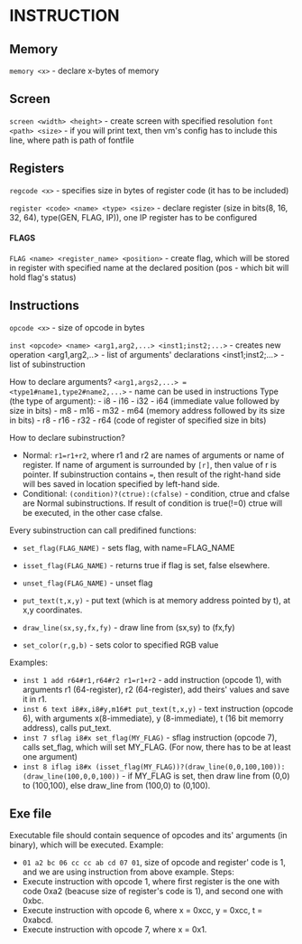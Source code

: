 # INSTRUCTION


## Memory

`memory <x>` - declare x-bytes of memory


## Screen

`screen <width> <height>` - create screen with specified resolution
`font <path> <size>` - if you will print text, then vm's config has to include this line, where path is path of fontfile


## Registers

`regcode <x>` - specifies size in bytes of register code (it has to be included)

`register <code> <name> <type> <size>` - declare register (size in bits(8, 16, 32, 64), type(GEN, FLAG, IP)), one IP register has to be configured

#### FLAGS

`FLAG <name> <register_name> <position>` - create flag, which will be stored in register with specified name at the declared position (pos - which bit will hold flag's status)


## Instructions

`opcode <x>` - size of opcode in bytes

`inst <opcode> <name> <arg1,arg2,...> <inst1;inst2;...>` - creates new operation
<arg1,arg2,..> - list of arguments' declarations
<inst1;inst2;...> - list of subinstruction

How to declare arguments?
`<arg1,args2,...> = <type1#name1,type2#name2,...>` - name can be used in instructions
Type (the type of argument):
	- i8
	- i16
	- i32
	- i64 (immediate value followed by size in bits)
	- m8
	- m16
	- m32
	- m64 (memory address followed by its size in bits)
	- r8
	- r16
	- r32
	- r64 (code of register of specified size in bits)

How to declare subinstruction?
- Normal:
	`r1=r1+r2`, where r1 and r2 are names of arguments or name of register. If name of argument is surrounded by `[r]`, then value of r is pointer.
	If subinstruction contains `=`, then result of the right-hand side will bes saved in location specified by left-hand side.
- Conditional:
	`(condition)?(ctrue):(cfalse)` - condition, ctrue and cfalse are Normal subinstructions.
	If result of condition is true(!=0) ctrue will be executed, in the other case cfalse.

Every subinstruction can call predifined functions:
- `set_flag(FLAG_NAME)` - sets flag, with name=FLAG_NAME
- `isset_flag(FLAG_NAME)` - returns true if flag is set, false elsewhere.
- `unset_flag(FLAG_NAME)` - unset flag

- `put_text(t,x,y)` - put text (which is at memory address pointed by t), at x,y coordinates.
- `draw_line(sx,sy,fx,fy)` - draw line from (sx,sy) to (fx,fy)
- `set_color(r,g,b)` - sets color to specified RGB value

Examples:
- `inst 1 add r64#r1,r64#r2 r1=r1+r2` - add instruction (opcode 1), with arguments r1 (64-register), r2 (64-register), add theirs' values and save it in r1. 
- `inst 6 text i8#x,i8#y,m16#t put_text(t,x,y)` - text instruction (opcode 6), with arguments x(8-immediate), y (8-immediate), t (16 bit memorry address), calls put_text. 
- `inst 7 sflag i8#x set_flag(MY_FLAG)` - sflag instruction (opcode 7), calls set_flag, which will set MY_FLAG. (For now, there has to be at least one argument)
- `inst 8 iflag i8#x (isset_flag(MY_FLAG))?(draw_line(0,0,100,100)):(draw_line(100,0,0,100))` - if MY_FLAG is set, then draw line from (0,0) to (100,100), else draw_line from (100,0) to (0,100).


## Exe file

Executable file should contain sequence of opcodes and its' arguments (in binary), which will be executed.
Example:
- `01 a2 bc 06 cc cc ab cd 07 01`, size of opcode and register' code is 1, and we are using instruction from above example.
Steps:
- Execute instruction with opcode 1, where first register is the one with code 0xa2 (beacuse size of register's code is 1), and second one with 0xbc.
- Execute instruction with opcode 6, where x = 0xcc, y = 0xcc, t = 0xabcd.
- Execute instruction with opcode 7, where x = 0x1.
